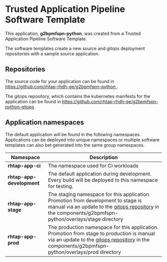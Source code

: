 # Trusted Application Pipeline Software Template

This application, **g2bpmfspn-python**, was created from a Trusted Application Pipeline Software Template.

The software templates create a new source and gitops deployment repositories with a sample source application. 

## Repositories

The source code for your application can be found in [https://github.com/rhtap-rhdh-qe/g2bpmfspn-python ](https://github.com/rhtap-rhdh-qe/g2bpmfspn-python ).
 
The gitops repository, which contains the kubernetes manifests for the application can be found in 
[https://github.com/rhtap-rhdh-qe/g2bpmfspn-python-gitops ](https://github.com/rhtap-rhdh-qe/g2bpmfspn-python-gitops ) 

## Application namespaces 

The default application will be found in the following namespaces. Applications can be deployed into unique namespaces or multiple software templates can also bet generated into the same group namespaces.  

|  Namespace   |  Description   |  
| -------- | -------- |
| **rhtap-app-ci** | The namespace used for CI workloads |
| **rhtap-app-development** | The default application during development. Every build will be deployed to this namespace for testing. |
| **rhtap-app-stage** | The staging namespace for this application. Promotion from development to stage is manual via an update to the [gitops repository](https://github.com/rhtap-rhdh-qe/g2bpmfspn-python-gitops ) in the components/g2bpmfspn-python/overlays/stage directory |
| **rhtap-app-prod** | The production namespace for this application. Promotion from stage to production is manual via an update to the [gitops repository](https://github.com/rhtap-rhdh-qe/g2bpmfspn-python-gitops ) in the components/g2bpmfspn-python/overlays/prod directory |
